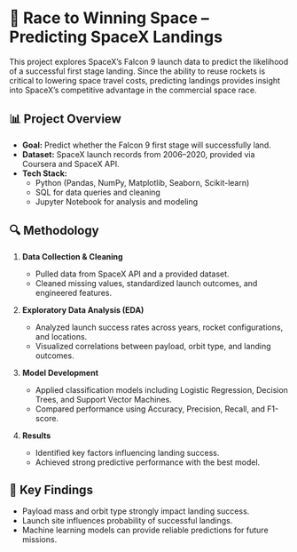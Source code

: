 

# 🚀 Race to Winning Space – Predicting SpaceX Landings  

This project explores SpaceX’s Falcon 9 launch data to predict the likelihood of a successful first stage landing. Since the ability to reuse rockets is critical to lowering space travel costs, predicting landings provides insight into SpaceX’s competitive advantage in the commercial space race.  

## 📊 Project Overview  
- **Goal:** Predict whether the Falcon 9 first stage will successfully land.  
- **Dataset:** SpaceX launch records from 2006–2020, provided via Coursera and SpaceX API.  
- **Tech Stack:**  
  - Python (Pandas, NumPy, Matplotlib, Seaborn, Scikit-learn)  
  - SQL for data queries and cleaning  
  - Jupyter Notebook for analysis and modeling  

## 🔍 Methodology  
1. **Data Collection & Cleaning**  
   - Pulled data from SpaceX API and a provided dataset.  
   - Cleaned missing values, standardized launch outcomes, and engineered features.  

2. **Exploratory Data Analysis (EDA)**  
   - Analyzed launch success rates across years, rocket configurations, and locations.  
   - Visualized correlations between payload, orbit type, and landing outcomes.  

3. **Model Development**  
   - Applied classification models including Logistic Regression, Decision Trees, and Support Vector Machines.  
   - Compared performance using Accuracy, Precision, Recall, and F1-score.  

4. **Results**  
   - Identified key factors influencing landing success.  
   - Achieved strong predictive performance with the best model.  

## 📌 Key Findings  
- Payload mass and orbit type strongly impact landing success.  
- Launch site influences probability of successful landings.  
- Machine learning models can provide reliable predictions for future missions.  


